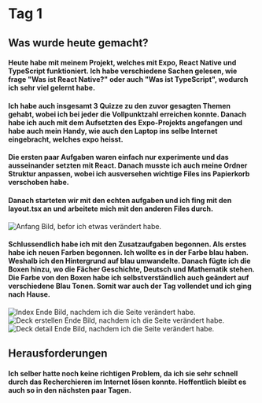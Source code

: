 # Tag 1
## Was wurde heute gemacht?
#### Heute habe mit meinem Projekt, welches mit Expo, React Native und TypeScript funktioniert. Ich habe verschiedene Sachen gelesen, wie frage "Was ist React Native?" oder auch "Was ist TypeScript", wodurch ich sehr viel gelernt habe. 
#### Ich habe auch insgesamt 3 Quizze zu den zuvor gesagten Themen gehabt, wobei ich bei jeder die Vollpunktzahl erreichen konnte. Danach habe ich auch mit dem Aufsetzten des Expo-Projekts angefangen und habe auch mein Handy, wie auch den Laptop ins selbe Internet eingebracht, welches expo heisst. 
#### Die ersten paar Aufgaben waren einfach nur experimente und das ausseinander setzten mit React. Danach musste ich auch meine Ordner Struktur anpassen, wobei ich ausversehen wichtige Files ins Papierkorb verschoben habe.
#### Danach starteten wir mit den echten aufgaben und ich fing mit den layout.tsx an und arbeitete mich mit den anderen Files durch.

![Anfang Bild, befor ich etwas verändert habe.](/images/Screenshot%202025-03-24%20112646.png)
#### Schlussendlich habe ich mit den Zusatzaufgaben begonnen. Als erstes habe ich neuen Farben begonnen. Ich wollte es in der Farbe blau haben. Weshalb ich den Hintergrund auf blau umwandelte. Danach fügte ich die Boxen hinzu, wo die Fächer Geschichte, Deutsch und Mathematik stehen. Die Farbe von den Boxen habe ich selbstverständlich auch geändert auf verschiedene Blau Tonen. Somit war auch der Tag vollendet und ich ging nach Hause.
![Index Ende Bild, nachdem ich die Seite verändert habe.](/images/index1.jpg)
![Deck erstellen Ende Bild, nachdem ich die Seite verändert habe.](/images/deckerstellen1.jpg)
![Deck detail Ende Bild, nachdem ich die Seite verändert habe.](/images/deckerstellen1.jpg)
## Herausforderungen
#### Ich selber hatte noch keine richtigen Problem, da ich sie sehr schnell durch das Recherchieren im Internet lösen konnte. Hoffentlich bleibt es auch so in den nächsten paar Tagen.